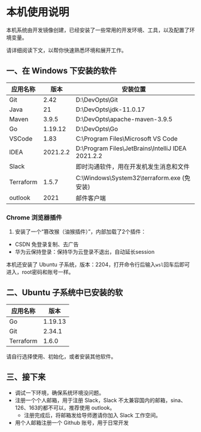 # 本机使用说明

本机系统由开发镜像创建，已经安装了一些常用的开发环境、工具，以及配置了环境变量。

请详细阅读下文，以帮你快速熟悉环境和展开工作。

## 一、在 Windows 下安装的软件

| 应用名称 | 版本     | 安装位置                                          |
| ---------- | ---------- | --------------------------------------------------- |
| Git      | 2.42     | D:\DevOpts\Git                              |
| Java     | 21  | D:\DevOpts\jdk-11.0.17                            |
| Maven    | 3.9.5    | D:\DevOpts\apache-maven-3.9.5                     |
| Go       | 1.19.12   | D:\DevOpts\Go                                     |
| VSCode   | 1.83     | C:\Program Files\Microsoft VS Code                |
| IDEA     | 2021.2.2 | D:\Program Files\JetBrains\IntelliJ IDEA 2021.2.2 |
| Slack    |          | 即时沟通软件，用在开发机发生消息和文件            |
| Terraform  |   1.5.7    | C:\Windows\System32\terraform.exe (免安装) |
| outlook  |   2021    | 邮件客户端 |

### Chrome 浏览器插件
1. 安装了一个“篡改猴（油猴插件）”，内部加载了2个插件：
  - CSDN 免登录复制、去广告
  - 华为云保持登录：保持华为云登录不退出，自动延长session

本机还安装了 Ubuntu 子系统，版本：2204，打开命令行后输入`wsl`回车后即可进入，root密码和账号一样。

## 二、Ubuntu 子系统中已安装的软

| 应用名称 | 版本     |
| ---------- | --------
| Go             |   1.19.13     |
| Git             |   2.34.1  |
| Terraform  |   1.6.0    |

请自行选择使用、初始化，或者安装其他软件。

## 三、接下来

- 调试一下环境，确保系统环境没问题。
- 注册一个个人邮箱，用于注册 Slack，Slack 不太兼容国内的邮箱，sina、126、163的都不可以，推荐使用 outlook。
  - 注册完成后，将邮箱发给导师邀请你加入 Slack 工作空间。
- 用个人邮箱注册一个 Github 账号，用于日常开发
